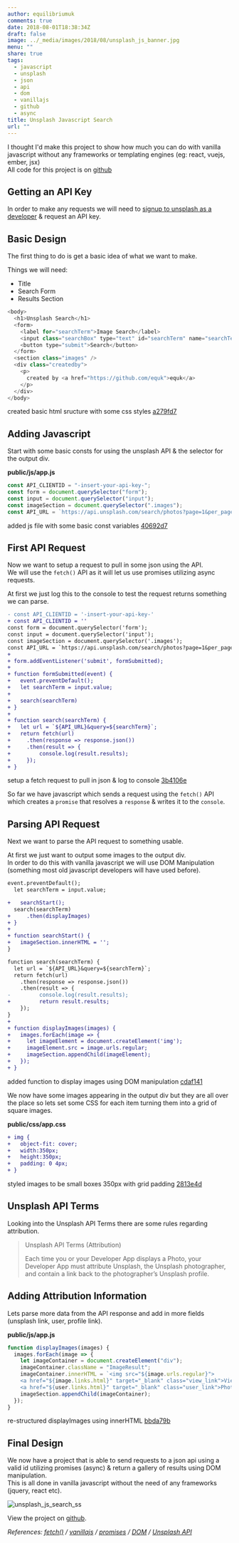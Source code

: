 ```yaml
---
author: equilibriumuk
comments: true
date: 2018-08-01T18:38:34Z
draft: false
image: ../_media/images/2018/08/unsplash_js_banner.jpg
menu: ""
share: true
tags:
  - javascript
  - unsplash
  - json
  - api
  - dom
  - vanillajs
  - github
  - async
title: Unsplash Javascript Search
url: ""
---
```


I thought I'd make this project to show how much you can do with vanilla javascript without any frameworks or templating engines (eg: react, vuejs, ember, jsx)<br/>
All code for this project is on <a href="https://github.com/equk/unsplash-js-search" target="_blank"><i class="fa fa-github-alt"></i> github</a>

## Getting an API Key

In order to make any requests we will need to <a href="https://unsplash.com/developers" target="_blank">signup to unsplash as a developer</a> & request an API key.

## Basic Design

The first thing to do is get a basic idea of what we want to make.

Things we will need:

- Title
- Search Form
- Results Section

```javascript
<body>
  <h1>Unsplash Search</h1>
  <form>
    <label for="searchTerm">Image Search</label>
    <input class="searchBox" type="text" id="searchTerm" name="searchTerm" />
    <button type="submit">Search</button>
  </form>
  <section class="images" />
  <div class="createdby">
    <p>
      created by <a href="https://github.com/equk">equk</a>
    </p>
  </div>
</body>
```

<p class="git-commit"><i class="fa fa-code-fork"></i> created basic html sructure with some css styles <a href="https://github.com/equk/unsplash-js-search/commit/a279fd7e423198acdf210d117fa7c42149ab4073" target="_blank">a279fd7</a></p>

## Adding Javascript

Start with some basic consts for using the unsplash API & the selector for the output div.

<i class="fa fa-file-code-o"></i> **public/js/app.js**

```javascript
const API_CLIENTID = "-insert-your-api-key-";
const form = document.querySelector("form");
const input = document.querySelector("input");
const imageSection = document.querySelector(".images");
const API_URL = `https://api.unsplash.com/search/photos?page=1&per_page=20&client_id=${API_CLIENTID}`;
```

<p class="git-commit"><i class="fa fa-code-fork"></i> added js file with some basic const variables <a href="https://github.com/equk/unsplash-js-search/commit/40692d7a70fccf09222ed0b93825d1c74bef01dd" target="_blank">40692d7</a></p>

## First API Request

Now we want to setup a request to pull in some json using the API.<br/>
We will use the `fetch()` API as it will let us use promises utilizing async requests.

At first we just log this to the console to test the request returns something we can parse.

```diff
- const API_CLIENTID = '-insert-your-api-key-'
+ const API_CLIENTID = ''
const form = document.querySelector('form');
const input = document.querySelector('input');
const imageSection = document.querySelector('.images');
const API_URL = `https://api.unsplash.com/search/photos?page=1&per_page=20&client_id=${API_CLIENTID}`
+
+ form.addEventListener('submit', formSubmitted);
+
+ function formSubmitted(event) {
+   event.preventDefault();
+   let searchTerm = input.value;
+
+   search(searchTerm)
+ }
+
+ function search(searchTerm) {
+   let url = `${API_URL}&query=${searchTerm}`;
+   return fetch(url)
+     .then(response => response.json())
+     .then(result => {
+         console.log(result.results);
+     });
+ }
```

<p class="git-commit"><i class="fa fa-code-fork"></i> setup a fetch request to pull in json & log to console <a href="https://github.com/equk/unsplash-js-search/commit/3b4106e9a260fb6cb57ddb66a2b854ba5529c009" target="_blank">3b4106e</a></p>

So far we have javascript which sends a request using the `fetch()` API which creates a `promise` that resolves a `response` & writes it to the `console`.

## Parsing API Request

Next we want to parse the API request to something usable.

At first we just want to output some images to the output div.<br/>
In order to do this with vanilla javascript we will use DOM Manipulation (something most old javascript developers will have used before).

```diff
event.preventDefault();
  let searchTerm = input.value;

+   searchStart();
  search(searchTerm)
+     .then(displayImages)
+ }
+
+ function searchStart() {
+   imageSection.innerHTML = '';
}

function search(searchTerm) {
  let url = `${API_URL}&query=${searchTerm}`;
  return fetch(url)
    .then(response => response.json())
    .then(result => {
-         console.log(result.results);
+         return result.results;
    });
}
+
+ function displayImages(images) {
+   images.forEach(image => {
+     let imageElement = document.createElement('img');
+     imageElement.src = image.urls.regular;
+     imageSection.appendChild(imageElement);
+   });
+ }
```

<p class="git-commit"><i class="fa fa-code-fork"></i> added function to display images using DOM manipulation <a href="https://github.com/equk/unsplash-js-search/commit/cdaf1410aaae60bfb56028cd8fa0a676eb1f438c" target="_blank">cdaf141</a></p>

We now have some images appearing in the output div but they are all over the place so lets set some CSS for each item turning them into a grid of square images.

<i class="fa fa-file-code-o"></i> **public/css/app.css**

```diff
+ img {
+   object-fit: cover;
+   width:350px;
+   height:350px;
+   padding: 0 4px;
+ }
```

<p class="git-commit"><i class="fa fa-code-fork"></i> styled images to be small boxes 350px with grid padding <a href="https://github.com/equk/unsplash-js-search/commit/2813e4d01e434d00aab830963f7b67e6a4e25927" target="_blank">2813e4d</a></p>

## Unsplash API Terms

Looking into the Unsplash API Terms there are some rules regarding attribution.

> Unsplash API Terms (Attribution)
>
> Each time you or your Developer App displays a Photo, your Developer App must attribute Unsplash, the Unsplash photographer, and contain a link back to the photographer’s Unsplash profile.

## Adding Attribution Information

Lets parse more data from the API response and add in more fields (unsplash link, user, profile link).

<i class="fa fa-file-code-o"></i> **public/js/app.js**

```javascript
function displayImages(images) {
  images.forEach(image => {
    let imageContainer = document.createElement("div");
    imageContainer.className = "ImageResult";
    imageContainer.innerHTML = `<img src="${image.urls.regular}">
    <a href="${image.links.html}" target="_blank" class="view_link">View on Unsplash</a>
    <a href="${user.links.html}" target="_blank" class="user_link">Photo by: ${image.user.name}</a>`;
    imageSection.appendChild(imageContainer);
  });
}
```

<p class="git-commit"><i class="fa fa-code-fork"></i> re-structured displayImages using innerHTML <a href="https://github.com/equk/unsplash-js-search/commit/bbda79bd9125ca0d75e0cbc9a81b37fb84b3a03c" target="_blank">bbda79b</a></p>

## Final Design

We now have a project that is able to send requests to a json api using a valid id utilizing promises (async) & return a gallery of results using DOM manipulation.<br/>
This is all done in vanilla javascript without the need of any frameworks (jquery, react etc).

<img src="/media/images/2018/08/unsplash_js_search.jpg" alt="unsplash_js_search_ss">

View the project on <a href="https://github.com/equk/unsplash-js-search" target="_blank"><i class="fa fa-github-alt"></i> github</a>.

<p class="text-right"><em>References: <a href="https://developer.mozilla.org/en-US/docs/Web/API/Fetch_API/Using_Fetch" target="_blank">fetch()</a> / <a href="http://vanilla-js.com/" target="_blank">vanillajs</a>  / <a href="https://developer.mozilla.org/en-US/docs/Web/JavaScript/Reference/Global_Objects/Promise" target="_blank">promises</a> / <a href="https://developer.mozilla.org/en-US/docs/Glossary/DOM" target="_blank">DOM</a>  /  <a href="https://unsplash.com/developers" target="_blank">Unsplash API</a></em></p>
